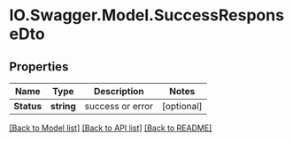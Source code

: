 # IO.Swagger.Model.SuccessResponseDto
## Properties

Name | Type | Description | Notes
------------ | ------------- | ------------- | -------------
**Status** | **string** | success or error | [optional] 

[[Back to Model list]](../README.md#documentation-for-models) [[Back to API list]](../README.md#documentation-for-api-endpoints) [[Back to README]](../README.md)

